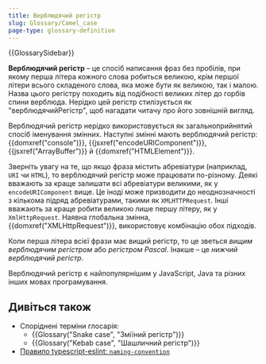 ```yaml
---
title: Верблюдячий регістр
slug: Glossary/Camel_case
page-type: glossary-definition
---
```


{{GlossarySidebar}}

**Верблюдячий регістр** – це спосіб написання фраз без пробілів, при якому перша літера кожного слова робиться великою, крім першої літери всього складеного слова, яка може бути як великою, так і малою. Назва цього регістру походить від подібності великих літер до горбів спини верблюда. Нерідко цей регістр стилізується як "верблюдячийРегістр", щоб нагадати читачу про його зовнішній вигляд.

Верблюдячий регістр нерідко використовується як загальноприйнятий спосіб іменування змінних. Наступні змінні мають верблюдячий регістр: {{domxref("console")}}, {{jsxref("encodeURIComponent")}}, {{jsxref("ArrayBuffer")}} й {{domxref("HTMLElement")}}.

Зверніть увагу на те, що якщо фраза містить абревіатури (наприклад, `URI` чи `HTML`), то верблюдячий регістр може працювати по-різному. Деякі вважають за краще залишати всі абревіатури великими, як у `encodeURIComponent` вище. Це іноді може призводити до неоднозначності з кількома підряд абревіатурами, такими як `XMLHTTPRequest`. Інші вважають за краще робити великою лише першу літеру, як у `XmlHttpRequest`. Наявна глобальна змінна, {{domxref("XMLHttpRequest")}}, використовує комбінацію обох підходів.

Коли перша літера всієї фрази має вищий регістр, то це зветься _вищим верблюдячим регістром_ або _регістром Pascal_. Інакше – це _нижчий верблюдячий регістр_.

Верблюдячий регістр є найпопулярнішим у JavaScript, Java та різних інших мовах програмування.

## Дивіться також

- Споріднені терміни глосарія:
  - {{Glossary("Snake case", "Зміїний регістр")}}
  - {{Glossary("Kebab case", "Шашличний регістр")}}
- [Правило typescript-eslint: `naming-convention`](https://typescript-eslint.io/rules/naming-convention/)
